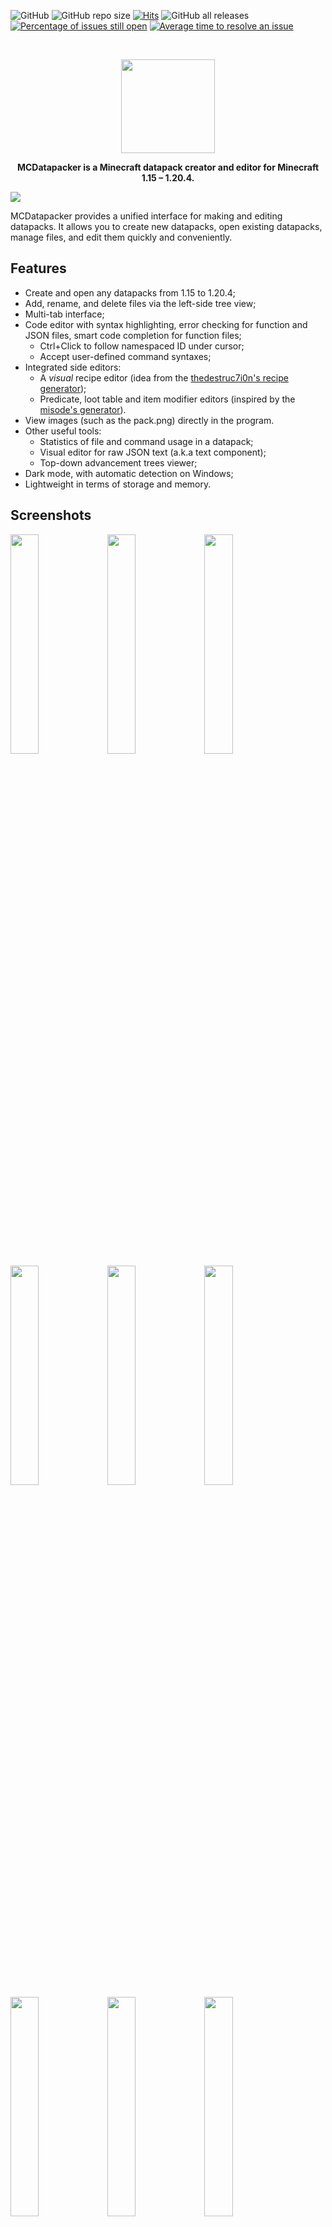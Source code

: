 ![GitHub](https://img.shields.io/github/license/IoeCmcomc/MCDatapacker)
![GitHub repo size](https://img.shields.io/github/repo-size/IoeCmcomc/MCDatapacker)
[![Hits](https://hits.seeyoufarm.com/api/count/incr/badge.svg?url=https%3A%2F%2Fgithub.com%2FIoeCmcomc%2FMCDatapacker&count_bg=%2379C83D&title_bg=%23555555&icon=&icon_color=%23E7E7E7&title=hits&edge_flat=false)](https://hits.seeyoufarm.com)
![GitHub all releases](https://img.shields.io/github/downloads/IoeCmcomc/MCDatapacker/total)
[![Percentage of issues still open](http://isitmaintained.com/badge/open/IoeCmcomc/MCDatapacker.svg)](http://isitmaintained.com/project/IoeCmcomc/MCDatapacker "Percentage of issues still open")
[![Average time to resolve an issue](http://isitmaintained.com/badge/resolution/IoeCmcomc/MCDatapacker.svg)](http://isitmaintained.com/project/IoeCmcomc/MCDatapacker "Average time to resolve an issue")

<br />
<p align="center">
<img src="https://raw.githubusercontent.com/IoeCmcomc/MCDatapacker/master/resource/app/icon/favicon_big.png" width="150">
  <p align="center">
    <b>MCDatapacker is a Minecraft datapack creator and editor for Minecraft 1.15 – 1.20.4.</b>
  </p>
</p>

![](https://github.com/IoeCmcomc/MCDatapacker/blob/master/screenshots/Syntax%20highlighting%20for%20function%20files.png?raw=true)

MCDatapacker provides a unified interface for making and editing datapacks. It allows you to create new datapacks, open existing datapacks, manage files, and edit them quickly and conveniently.

## Features
- Create and open any datapacks from 1.15 to 1.20.4;
- Add, rename, and delete files via the left-side tree view;
- Multi-tab interface;
- Code editor with syntax highlighting, error checking for function and JSON files, smart code completion for function files;
  - Ctrl+Click to follow namespaced ID under cursor;
  - Accept user-defined command syntaxes;
- Integrated side editors:
  - A *visual* recipe editor (idea from the [thedestruc7i0n's recipe generator](https://crafting.thedestruc7i0n.ca/ "thedestruc7i0n's recipe generator"));
  - Predicate, loot table and item modifier editors (inspired by the [misode's generator](https://misode.github.io/ "misode's generator")).
- View images (such as the pack.png) directly in the program.
- Other useful tools:
   - Statistics of file and command usage in a datapack;
   - Visual editor for raw JSON text (a.k.a text component);
   - Top-down advancement trees viewer;
- Dark mode, with automatic detection on Windows;
- Lightweight in terms of storage and memory.

## Screenshots
<img src="https://raw.githubusercontent.com/IoeCmcomc/MCDatapacker/master/screenshots/Advancement%20viewer.png" width="30%"></img>
<img src="https://raw.githubusercontent.com/IoeCmcomc/MCDatapacker/master/screenshots/Loot%20table%20editor.png" width="30%"></img>
<img src="https://raw.githubusercontent.com/IoeCmcomc/MCDatapacker/master/screenshots/New%20file%20menus.png" width="30%"></img>
<img src="https://raw.githubusercontent.com/IoeCmcomc/MCDatapacker/master/screenshots/Predicate%20editor.png" width="30%"></img>
<img src="https://raw.githubusercontent.com/IoeCmcomc/MCDatapacker/master/screenshots/Recipe%20editor.png" width="30%"></img>
<img src="https://raw.githubusercontent.com/IoeCmcomc/MCDatapacker/master/screenshots/Startup%20screen.png" width="30%"></img>
<img src="https://raw.githubusercontent.com/IoeCmcomc/MCDatapacker/master/screenshots/Syntax%20checking%20for%20function%20files.png" width="30%"></img>
<img src="https://raw.githubusercontent.com/IoeCmcomc/MCDatapacker/master/screenshots/Syntax%20highlighting%20for%20function%20files.png" width="30%"></img>
<img src="https://raw.githubusercontent.com/IoeCmcomc/MCDatapacker/master/screenshots/File%20switcher.png" width="30%"></img>
<img src="https://raw.githubusercontent.com/IoeCmcomc/MCDatapacker/master/screenshots/Image%20viewer.png" width="30%"></img>
<img src="https://raw.githubusercontent.com/IoeCmcomc/MCDatapacker/master/screenshots/Dark%20mode%20on%20Windows%2011.png" width="30%"></img>
<img src="https://raw.githubusercontent.com/IoeCmcomc/MCDatapacker/master/screenshots/About%20MCDatapacker.png" width="30%"></img>
<img src="https://raw.githubusercontent.com/IoeCmcomc/MCDatapacker/master/screenshots/New%20datapack.png" width="30%"></img>
<img src="https://raw.githubusercontent.com/IoeCmcomc/MCDatapacker/master/screenshots/Datapack%20statistics%20dialog.png" width="30%"></img>
<img src="https://raw.githubusercontent.com/IoeCmcomc/MCDatapacker/master/screenshots/Raw%20JSON%20text%20editor.png" width="30%"></img>

## Download
The program currently supports 1.15 - 1.20.4 data packs, and it run on Windows (tested on Windows 7 and Windows 11) and Linux (tested on Ubuntu 20.04.5).

Warning: This program may contains errors. Use it with your own risk.

Download link: https://github.com/IoeCmcomc/MCDatapacker/releases/latest

All versions of the program (including development versions) are also available here: https://github.com/IoeCmcomc/MCDatapacker/releases

### Windows
Download the zip file, extract it to a folder and run the *MCDatapacker.exe* file.

Sometimes, when you run the executable, a SmartScreen warning saying that "Windows protected your PC" may appear. In this case, click the "More info" link and then "Run anyway" to proceed.

### Linux
Download the .AppImage file, make it executable and run it.

## Contributing
To report issues and suggest features or enhancements, please go to [Issues](https://github.com/IoeCmcomc/MCDatapacker/issues) page. For questions and general suggestions, the [Discussion](https://github.com/IoeCmcomc/MCDatapacker/discussions) page is the right place. If you don't have a Github account, you can also reply on [this Planet Minecraft page](https://www.planetminecraft.com/mod/program-mcdatapacker-a-datapack-editor/).

If you prefer to ask anonymously, you can fill in [this form](https://forms.gle/RbWePVvVNtYLhpvx8) instead.

## To-do
- [ ] Fully implement side editors (predicate, loot table and item modifier editors);
- [ ] Add interactive formatting and custom font support to raw JSON text editors;
- [ ] Add semantic error checking for function files;
- [ ] Add integration with [Command-Debug-DevKit](https://github.com/Jaffe2718/Command-Debug-DevKit) mod.

## Disclaimer
Minecraft is a trademark of Mojang Synergies AB.

This program is not affiliated with [Mojang Studios](www.minecraft.net).

All Minecraft textures and other materials are copyrighted by Mojang Studios.

Some content in the program is from [Minecraft Wiki](https://minecraft.wiki/w/Minecraft_Wiki), whose content (except Mojang-owned images, art, and lore) is licensed under the CC BY-NC-SA 3.0 license.
